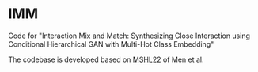# IMM
Code for "Interaction Mix and Match: Synthesizing Close Interaction using Conditional Hierarchical GAN with Multi-Hot Class Embedding"



The codebase is developed based on [MSHL22](https://www.sciencedirect.com/science/article/abs/pii/S0097849321002089?via%3Dihub) of Men et al.
